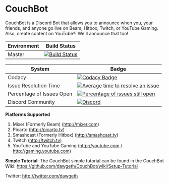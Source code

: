 # CouchBot
CouchBot is a Discord Bot that allows you to announce when you, your friends, and anyone go live on Beam, Hitbox, Twitch, or YouTube Gaming. Also, create content on YouTube?! We'll announce that too!

| Environment | Build Status |
| ----------- | ------------ |
| Master | [![Build Status](https://ci.appveyor.com/api/projects/status/guyesaow5cft6e0g/branch/master?svg=true)](https://ci.appveyor.com/project/dawgeth/couchbot) |

| System | Badge |
| ------ | ----- |
| Codacy | [![Codacy Badge](https://api.codacy.com/project/badge/Grade/989da0c942a94515893e2ac3cbcf233c)](https://www.codacy.com/app/dawgeth/CouchBot?utm_source=github.com&amp;utm_medium=referral&amp;utm_content=dawgeth/CouchBot&amp;utm_campaign=Badge_Grade) |
| Issue Resolution Time | [![Average time to resolve an issue](http://isitmaintained.com/badge/resolution/dawgeth/CouchBot.svg)](http://isitmaintained.com/project/dawgeth/CouchBot "Average time to resolve an issue") |
| Percentage of Issues Open |  [![Percentage of issues still open](http://isitmaintained.com/badge/open/dawgeth/CouchBot.svg)](http://isitmaintained.com/project/dawgeth/CouchBot "Percentage of issues still open") |
| Discord Community | [![Discord](https://discordapp.com/api/guilds/263688866978988032/widget.png)](http://discord.couchbot.io) |

**Platforms Supported**
1. Mixer (Formerly Beam) (http://mixer.com)
2. Picarto (http://picarto.tv)
3. Smashcast (Formerly Hitbox) (http://smashcast.tv)
3. Twitch (http://twitch.tv)
4. YouTube and YouTube Gaming (http://youtube.com / http://gaming.youtube.com)

**Simple Tutorial**: 
The CouchBot simple tutorial can be found in the CouchBot Wiki: https://github.com/dawgeth/CouchBot/wiki/Setup-Tutorial

Twitter: http://twitter.com/dawgeth

